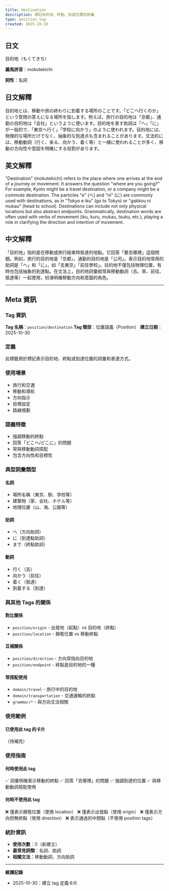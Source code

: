 ```yaml
---
title: destination
description: 標記目的地、終點、到達位置的詞彙
type: position_tag
created: 2025-10-30
---
```


## 日文
目的地（もくてきち）

**羅馬拼音**：mokutekichi

**詞性**：名詞

## 日文解釋
目的地とは、移動や旅の終わりに到着する場所のことです。「どこへ行くのか」という質問の答えになる場所を指します。例えば、旅行の目的地は「京都」、通勤の目的地は「会社」というように使います。目的地を表す助詞は「へ」「に」が一般的で、「東京へ行く」「学校に向かう」のように使われます。目的地には、物理的な場所だけでなく、抽象的な到達点も含まれることがあります。文法的には、移動動詞（行く、来る、向かう、着く等）と一緒に使われることが多く、移動の方向性や意図を明確にする役割があります。

## 英文解釋
"Destination" (mokutekichi) refers to the place where one arrives at the end of a journey or movement. It answers the question "where are you going?" For example, Kyoto might be a travel destination, or a company might be a commute destination. The particles "e" (へ) and "ni" (に) are commonly used with destinations, as in "Tokyo e iku" (go to Tokyo) or "gakkou ni mukau" (head to school). Destinations can include not only physical locations but also abstract endpoints. Grammatically, destination words are often used with verbs of movement (iku, kuru, mukau, tsuku, etc.), playing a role in clarifying the direction and intention of movement.

## 中文解釋
「目的地」指的是在移動或旅行結束時抵達的地點。它回答「要去哪裡」這個問題。例如，旅行的目的地是「京都」，通勤的目的地是「公司」。表示目的地常用的助詞是「へ」和「に」，如「去東京」「前往學校」。目的地不僅包括物理位置，有時也包括抽象的到達點。在文法上，目的地詞彙經常與移動動詞（去、來、前往、抵達等）一起使用，扮演明確移動方向和意圖的角色。

---

## Meta 資訊

### Tag 資訊

**Tag 名稱**：`position/destination`
**Tag 類型**：位置語義（Position）
**建立日期**：2025-10-30

### 定義

此標籤用於標記表示目的地、終點或到達位置的詞彙和表達方式。

### 使用場景

- 旅行和交通
- 移動和導航
- 方向指示
- 目標設定
- 路線規劃

### 語義特徵

- 強調移動的終點
- 回答「どこへ/どこに」的問題
- 常與移動動詞搭配
- 包含方向性和目標性

### 典型詞彙類型

#### 名詞
- 場所名稱（東京、駅、学校等）
- 建築物（家、会社、ホテル等）
- 地理位置（山、海、公園等）

#### 助詞
- へ（方向助詞）
- に（到達點助詞）
- まで（終點助詞）

#### 動詞
- 行く（去）
- 向かう（前往）
- 着く（抵達）
- 到着する（到達）

### 與其他 Tags 的關係

#### 對比關係
- `position/origin` - 出發地（起點）vs 目的地（終點）
- `position/location` - 靜態位置 vs 移動終點

#### 互補關係
- `position/direction` - 方向常指向目的地
- `position/endpoint` - 終點是目的地的一種

#### 常搭配使用
- `domain/travel` - 旅行中的目的地
- `domain/transportation` - 交通運輸的終點
- `grammar/*` - 與方向文法相關

### 使用範例

#### 已使用此 tag 的卡片
（待補充）

### 使用指南

#### 何時使用此 tag
✅ 詞彙明確表示移動的終點
✅ 回答「去哪裡」的問題
✅ 強調到達的位置
✅ 與移動動詞搭配使用

#### 何時不使用此 tag
❌ 僅表示靜態位置（使用 location）
❌ 僅表示出發點（使用 origin）
❌ 僅表示方向但無終點（使用 direction）
❌ 表示通過的中間點（不使用 position tags）

### 統計資訊

- **使用次數**：0（新建立）
- **最常見詞類**：名詞、助詞
- **相關文法**：移動動詞、方向助詞

---

**維護記錄**
- 2025-10-30：建立 tag 定義卡片
